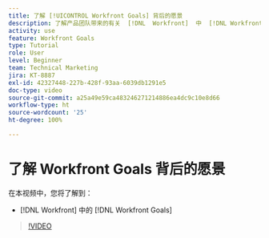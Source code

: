 ```yaml
---
title: 了解 [!UICONTROL Workfront Goals] 背后的愿景
description: 了解产品团队带来的有关  [!DNL  Workfront]  中  [!DNL Workfront Goals]  的信息。
activity: use
feature: Workfront Goals
type: Tutorial
role: User
level: Beginner
team: Technical Marketing
jira: KT-8887
exl-id: 42327448-227b-428f-93aa-6039db1291e5
doc-type: video
source-git-commit: a25a49e59ca483246271214886ea4dc9c10e8d66
workflow-type: ht
source-wordcount: '25'
ht-degree: 100%

---
```


# 了解 Workfront Goals 背后的愿景

在本视频中，您将了解到：

* [!DNL  Workfront] 中的 [!DNL Workfront Goals]

>[!VIDEO](https://video.tv.adobe.com/v/335181/?quality=12&learn=on)
